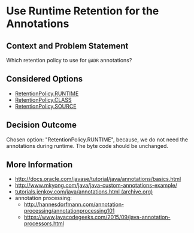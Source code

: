 # Use Runtime Retention for the Annotations

## Context and Problem Statement

Which retention policy to use for `@ADR` annotations?

## Considered Options

- [RetentionPolicy.RUNTIME](https://docs.oracle.com/javase/8/docs/api/java/lang/annotation/RetentionPolicy.html#RUNTIME)
- [RetentionPolicy.CLASS](https://docs.oracle.com/javase/8/docs/api/java/lang/annotation/RetentionPolicy.html#CLASS)
- [RetentionPolicy.SOURCE](https://docs.oracle.com/javase/8/docs/api/java/lang/annotation/RetentionPolicy.html#SOURCE)

## Decision Outcome

Chosen option: "RetentionPolicy.RUNTIME", because, we do not need the annotations during runtime. The byte code should be unchanged.

## More Information

- <http://docs.oracle.com/javase/tutorial/java/annotations/basics.html>
- <http://www.mkyong.com/java/java-custom-annotations-example/>
- [tutorials.jenkov.com/java/annotations.html (archive.org)](https://web.archive.org/web/20220705011218/https://jenkov.com/tutorials/java/annotations.html)
- annotation processing:
  - <http://hannesdorfmann.com/annotation-processing/annotationprocessing101>
  - <https://www.javacodegeeks.com/2015/09/java-annotation-processors.html>

